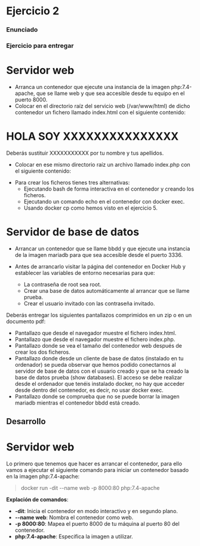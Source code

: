 # Ejercicio 2 #

### Enunciado ##

### Ejercicio para entregar

# Servidor web #

- Arranca un contenedor que ejecute una instancia de la imagen php:7.4-apache, que se llame web y que sea accesible desde tu equipo en el puerto 8000.
- Colocar en el directorio raíz del servicio web (/var/www/html) de dicho contenedor un fichero llamado index.html con el siguiente contenido:

<h1>HOLA SOY XXXXXXXXXXXXXXX</h1>

Deberás sustituir XXXXXXXXXXX por tu nombre y tus apellidos.


- Colocar en ese mismo directorio raíz un archivo llamado index.php con el siguiente contenido:

<?php echo phpinfo(); ?>

- Para crear los ficheros tienes tres alternativas:
    - Ejecutando bash de forma interactiva en el contenedor y creando los ficheros.
    - Ejecutando un comando echo en el contenedor con docker exec.
    - Usando docker cp como hemos visto en el ejercicio 5.

# Servidor de base de datos
- Arrancar un contenedor que se llame bbdd y que ejecute una instancia de la imagen mariadb para que sea accesible desde el puerto 3336.
- Antes de arrancarlo visitar la página del contenedor en Docker Hub y establecer las variables de entorno necesarias para que:

    - La contraseña de root sea root.
    - Crear una base de datos automáticamente al arrancar que se llame prueba.
    - Crear el usuario invitado con las contraseña invitado.

Deberás entregar los siguientes pantallazos comprimidos en un zip o en un documento pdf:

- Pantallazo que desde el navegador muestre el fichero index.html.
- Pantallazo que desde el navegador muestre el fichero index.php.
- Pantallazo donde se vea el tamaño del contenedor web después de crear los dos ficheros.
- Pantallazo donde desde un cliente de base de datos (instalado en tu ordenador) se pueda observar que hemos podido conectarnos al servidor de base de datos con el usuario creado y que se ha creado la base de datos prueba (show databases). El acceso se debe realizar desde el ordenador que tenéis instalado docker, no hay que acceder desde dentro del contenedor, es decir, no usar docker exec.
- Pantallazo donde se comprueba que no se puede borrar la imagen mariadb mientras el contenedor bbdd está creado.

## Desarrollo ##

# Servidor web

Lo primero que tenemos que hacer es arrancar el contenedor, para ello vamos a ejecutar el siguiente comando para iniciar un contenedor basado en la imagen php:7.4-apache:

>docker run -dit --name web -p 8000:80 php:7.4-apache

**Explación de comandos**:

- **-dit**: Inicia el contenedor en modo interactivo y en segundo plano.
- **--name web**: Nombra el contenedor como web.
- **-p 8000:80**: Mapea el puerto 8000 de tu máquina al puerto 80 del contenedor.
- **php:7.4-apache**: Especifica la imagen a utilizar.

